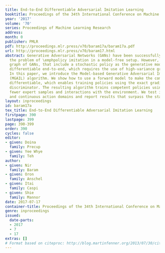 ```yaml
---
title: End-to-End Differentiable Adversarial Imitation Learning
booktitle: Proceedings of the 34th International Conference on Machine Learning
year: '2017'
volume: '70'
series: Proceedings of Machine Learning Research
address: 
month: 0
publisher: PMLR
pdf: http://proceedings.mlr.press/v70/baram17a/baram17a.pdf
url: http://proceedings.mlr.press/v70/baram17.html
abstract: Generative Adversarial Networks (GANs) have been successfully applied to
  the problem of \emphpolicy imitation in a model-free setup. However, the computation
  graph of GANs, that include a stochastic policy as the generative model, is no longer
  differentiable end-to-end, which requires the use of high-variance gradient estimation.
  In this paper, we introduce the Model-based Generative Adversarial Imitation Learning
  (MGAIL) algorithm. We show how to use a forward model to make the computation fully
  differentiable, which enables training policies using the exact gradient of the
  discriminator. The resulting algorithm trains competent policies using relatively
  fewer expert samples and interactions with the environment. We test it on both discrete
  and continuous action domains and report results that surpass the state-of-the-art.
layout: inproceedings
id: baram17a
tex_title: End-to-End Differentiable Adversarial Imitation Learning
firstpage: 390
lastpage: 399
page: 390-399
order: 390
cycles: false
editor:
- given: Doina
  family: Precup
- given: Yee Whye
  family: Teh
author:
- given: Nir
  family: Baram
- given: Oron
  family: Anschel
- given: Itai
  family: Caspi
- given: Shie
  family: Mannor
date: 2017-07-17
container-title: Proceedings of the 34th International Conference on Machine Learning
genre: inproceedings
issued:
  date-parts:
  - 2017
  - 7
  - 17
extras: []
# Format based on citeproc: http://blog.martinfenner.org/2013/07/30/citeproc-yaml-for-bibliographies/
---
```

